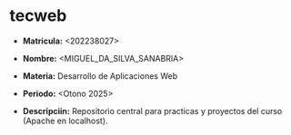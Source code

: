 # tecweb
- **Matricula:** <202238027>

- **Nombre:** <MIGUEL_DA_SILVA_SANABRIA>

- **Materia:** Desarrollo de Aplicaciones Web

- **Periodo:** <Otono 2025>

- **Descripciin:** Repositorio central para practicas y proyectos del curso (Apache en localhost).
